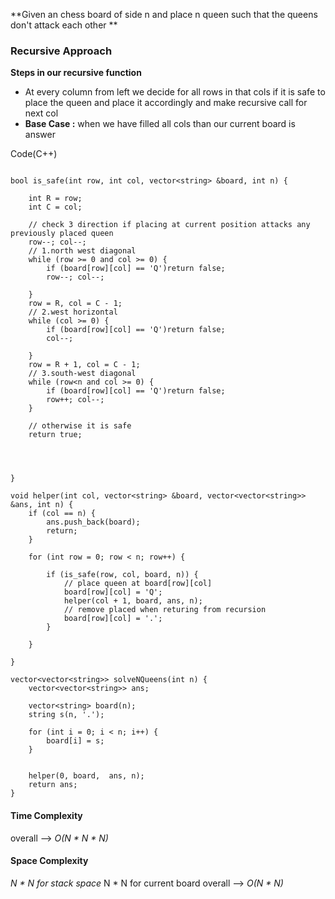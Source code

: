 **Given an chess board of side n and place n queen such that the queens don't attack each other  **


### Recursive Approach

**Steps in our recursive function**
- At every column from left we decide for all rows in that cols if it is safe to place the queen and place it accordingly and make recursive call for next col
- **Base Case :** when we have filled all cols than our current board is answer

Code(C++)
```

bool is_safe(int row, int col, vector<string> &board, int n) {

	int R = row;
	int C = col;

	// check 3 direction if placing at current position attacks any previously placed queen
	row--; col--;
	// 1.north west diagonal
	while (row >= 0 and col >= 0) {
		if (board[row][col] == 'Q')return false;
		row--; col--;

	}
	row = R, col = C - 1;
	// 2.west horizontal
	while (col >= 0) {
		if (board[row][col] == 'Q')return false;
		col--;

	}
	row = R + 1, col = C - 1;
	// 3.south-west diagonal
	while (row<n and col >= 0) {
		if (board[row][col] == 'Q')return false;
		row++; col--;
	}

	// otherwise it is safe
	return true;




}

void helper(int col, vector<string> &board, vector<vector<string>> &ans, int n) {
	if (col == n) {
		ans.push_back(board);
		return;
	}

	for (int row = 0; row < n; row++) {

		if (is_safe(row, col, board, n)) {
			// place queen at board[row][col]
			board[row][col] = 'Q';
			helper(col + 1, board, ans, n);
			// remove placed when returing from recursion
			board[row][col] = '.';
		}

	}

}

vector<vector<string>> solveNQueens(int n) {
	vector<vector<string>> ans;

	vector<string> board(n);
	string s(n, '.');

	for (int i = 0; i < n; i++) {
		board[i] = s;
	}


	helper(0, board,  ans, n);
	return ans;
}

```

#### Time Complexity
overall --> *O(N * N * N)*

#### Space Complexity
*N * N for stack space*
N * N for current board
overall --> *O(N * N)*








